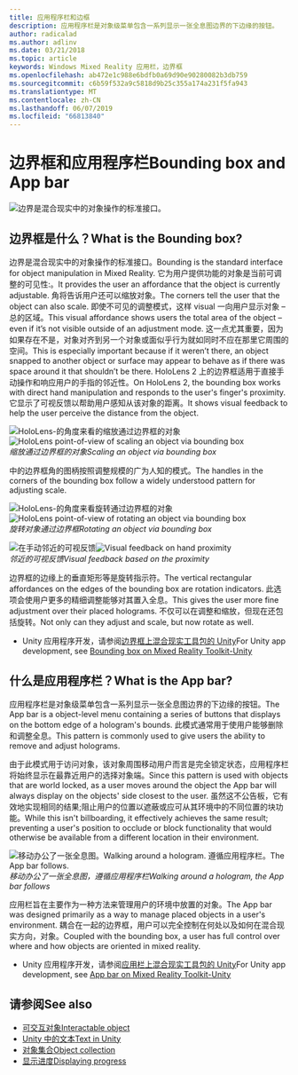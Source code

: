 ```yaml
---
title: 应用程序栏和边框
description: 应用程序栏是对象级菜单包含一系列显示一张全息图边界的下边缘的按钮。
author: radicalad
ms.author: adlinv
ms.date: 03/21/2018
ms.topic: article
keywords: Windows Mixed Reality 应用栏，边界框
ms.openlocfilehash: ab472e1c988e6bdfb0a69d90e90280082b3db759
ms.sourcegitcommit: c6b59f532a9c5818d9b25c355a174a231f5fa943
ms.translationtype: MT
ms.contentlocale: zh-CN
ms.lasthandoff: 06/07/2019
ms.locfileid: "66813840"
---
```

# <a name="bounding-box-and-app-bar"></a><span data-ttu-id="eee00-104">边界框和应用程序栏</span><span class="sxs-lookup"><span data-stu-id="eee00-104">Bounding box and App bar</span></span>
![边界是混合现实中的对象操作的标准接口。](images/640px-boundingbox-hero.jpg)<br>

## <a name="what-is-the-bounding-box"></a><span data-ttu-id="eee00-106">边界框是什么？</span><span class="sxs-lookup"><span data-stu-id="eee00-106">What is the Bounding box?</span></span>

<span data-ttu-id="eee00-107">边界是混合现实中的对象操作的标准接口。</span><span class="sxs-lookup"><span data-stu-id="eee00-107">Bounding is the standard interface for object manipulation in Mixed Reality.</span></span> <span data-ttu-id="eee00-108">它为用户提供功能的对象是当前可调整的可见性:。</span><span class="sxs-lookup"><span data-stu-id="eee00-108">It provides the user an affordance that the object is currently adjustable.</span></span> <span data-ttu-id="eee00-109">角将告诉用户还可以缩放对象。</span><span class="sxs-lookup"><span data-stu-id="eee00-109">The corners tell the user that the object can also scale.</span></span> <span data-ttu-id="eee00-110">即使不可见的调整模式，这样 visual 一向用户显示对象 – 总的区域。</span><span class="sxs-lookup"><span data-stu-id="eee00-110">This visual affordance shows users the total area of the object – even if it’s not visible outside of an adjustment mode.</span></span> <span data-ttu-id="eee00-111">这一点尤其重要，因为如果存在不是，对象对齐到另一个对象或面似乎行为就如同时不应在那里它周围的空间。</span><span class="sxs-lookup"><span data-stu-id="eee00-111">This is especially important because if it weren’t there, an object snapped to another object or surface may appear to behave as if there was space around it that shouldn’t be there.</span></span> <span data-ttu-id="eee00-112">HoloLens 2 上的边界框适用于直接手动操作和响应用户的手指的邻近性。</span><span class="sxs-lookup"><span data-stu-id="eee00-112">On HoloLens 2, the bounding box works with direct hand manipulation and responds to the user's finger's proximity.</span></span> <span data-ttu-id="eee00-113">它显示了可视反馈以帮助用户感知从该对象的距离。</span><span class="sxs-lookup"><span data-stu-id="eee00-113">It shows visual feedback to help the user perceive the distance from the object.</span></span> 

<span data-ttu-id="eee00-114">![HoloLens-的角度来看的缩放通过边界框的对象](images/HoloLens2_BoundingBox.gif)</span><span class="sxs-lookup"><span data-stu-id="eee00-114">![HoloLens point-of-view of scaling an object via bounding box](images/HoloLens2_BoundingBox.gif)</span></span><br>
<span data-ttu-id="eee00-115">*缩放通过边界框的对象*</span><span class="sxs-lookup"><span data-stu-id="eee00-115">*Scaling an object via bounding box*</span></span>

<span data-ttu-id="eee00-116">中的边界框角的图柄按照调整规模的广为人知的模式。</span><span class="sxs-lookup"><span data-stu-id="eee00-116">The handles in the corners of the bounding box follow a widely understood pattern for adjusting scale.</span></span> 

<span data-ttu-id="eee00-117">![HoloLens-的角度来看旋转通过边界框的对象](images/HoloLens2_BoundingBox_Rotate.gif)</span><span class="sxs-lookup"><span data-stu-id="eee00-117">![HoloLens point-of-view of rotating an object via bounding box](images/HoloLens2_BoundingBox_Rotate.gif)</span></span><br>
<span data-ttu-id="eee00-118">*旋转对象通过边界框*</span><span class="sxs-lookup"><span data-stu-id="eee00-118">*Rotating an object via bounding box*</span></span>


<span data-ttu-id="eee00-119">![在手动邻近的可视反馈](images/HoloLens2_Proximity.gif)</span><span class="sxs-lookup"><span data-stu-id="eee00-119">![Visual feedback on hand proximity](images/HoloLens2_Proximity.gif)</span></span><br>
<span data-ttu-id="eee00-120">*邻近的可视反馈*</span><span class="sxs-lookup"><span data-stu-id="eee00-120">*Visual feedback based on the proximity*</span></span>

<span data-ttu-id="eee00-121">边界框的边缘上的垂直矩形等是旋转指示符。</span><span class="sxs-lookup"><span data-stu-id="eee00-121">The vertical rectangular affordances on the edges of the bounding box are rotation indicators.</span></span> <span data-ttu-id="eee00-122">此选项会使用户更多的精细调整能够对其置入全息。</span><span class="sxs-lookup"><span data-stu-id="eee00-122">This gives the user more fine adjustment over their placed holograms.</span></span> <span data-ttu-id="eee00-123">不仅可以在调整和缩放，但现在还包括旋转。</span><span class="sxs-lookup"><span data-stu-id="eee00-123">Not only can they adjust and scale, but now rotate as well.</span></span>

* <span data-ttu-id="eee00-124">Unity 应用程序开发，请参阅[边界框上混合现实工具包的 Unity](https://microsoft.github.io/MixedRealityToolkit-Unity/Documentation/README_BoundingBox.html)</span><span class="sxs-lookup"><span data-stu-id="eee00-124">For Unity app development, see [Bounding box on Mixed Reality Toolkit-Unity](https://microsoft.github.io/MixedRealityToolkit-Unity/Documentation/README_BoundingBox.html)</span></span>



## <a name="what-is-the-app-bar"></a><span data-ttu-id="eee00-125">什么是应用程序栏？</span><span class="sxs-lookup"><span data-stu-id="eee00-125">What is the App bar?</span></span>

<span data-ttu-id="eee00-126">应用程序栏是对象级菜单包含一系列显示一张全息图边界的下边缘的按钮。</span><span class="sxs-lookup"><span data-stu-id="eee00-126">The App bar is a object-level menu containing a series of buttons that displays on the bottom edge of a hologram's bounds.</span></span> <span data-ttu-id="eee00-127">此模式通常用于使用户能够删除和调整全息。</span><span class="sxs-lookup"><span data-stu-id="eee00-127">This pattern is commonly used to give users the ability to remove and adjust holograms.</span></span>

<span data-ttu-id="eee00-128">由于此模式用于访问对象，该对象周围移动用户而言是完全锁定状态，应用程序栏将始终显示在最靠近用户的选择对象端。</span><span class="sxs-lookup"><span data-stu-id="eee00-128">Since this pattern is used with objects that are world locked, as a user moves around the object the App bar will always display on the objects' side closest to the user.</span></span> <span data-ttu-id="eee00-129">虽然这不公告板，它有效地实现相同的结果;阻止用户的位置以遮蔽或应可从其环境中的不同位置的块功能。</span><span class="sxs-lookup"><span data-stu-id="eee00-129">While this isn't billboarding, it effectively achieves the same result; preventing a user's position to occlude or block functionality that would otherwise be available from a different location in their environment.</span></span>

<span data-ttu-id="eee00-130">![移动办公了一张全息图。</span><span class="sxs-lookup"><span data-stu-id="eee00-130">![Walking around a hologram.</span></span> <span data-ttu-id="eee00-131">遵循应用程序栏。](images/HoloLens2_AppBarFollowing.gif)</span><span class="sxs-lookup"><span data-stu-id="eee00-131">The App bar follows.](images/HoloLens2_AppBarFollowing.gif)</span></span><br>
<span data-ttu-id="eee00-132">*移动办公了一张全息图，遵循应用程序栏*</span><span class="sxs-lookup"><span data-stu-id="eee00-132">*Walking around a hologram, the App bar follows*</span></span>

<span data-ttu-id="eee00-133">应用栏旨在主要作为一种方法来管理用户的环境中放置的对象。</span><span class="sxs-lookup"><span data-stu-id="eee00-133">The App bar was designed primarily as a way to manage placed objects in a user's environment.</span></span> <span data-ttu-id="eee00-134">耦合在一起的边界框，用户可以完全控制在何处以及如何在混合现实方向，对象。</span><span class="sxs-lookup"><span data-stu-id="eee00-134">Coupled with the bounding box, a user has full control over where and how objects are oriented in mixed reality.</span></span>

* <span data-ttu-id="eee00-135">Unity 应用程序开发，请参阅[应用栏上混合现实工具包的 Unity](https://microsoft.github.io/MixedRealityToolkit-Unity/Documentation/README_AppBar.html)</span><span class="sxs-lookup"><span data-stu-id="eee00-135">For Unity app development, see [App bar on Mixed Reality Toolkit-Unity](https://microsoft.github.io/MixedRealityToolkit-Unity/Documentation/README_AppBar.html)</span></span>

## <a name="see-also"></a><span data-ttu-id="eee00-136">请参阅</span><span class="sxs-lookup"><span data-stu-id="eee00-136">See also</span></span>
* [<span data-ttu-id="eee00-137">可交互对象</span><span class="sxs-lookup"><span data-stu-id="eee00-137">Interactable object</span></span>](interactable-object.md)
* [<span data-ttu-id="eee00-138">Unity 中的文本</span><span class="sxs-lookup"><span data-stu-id="eee00-138">Text in Unity</span></span>](text-in-unity.md)
* [<span data-ttu-id="eee00-139">对象集合</span><span class="sxs-lookup"><span data-stu-id="eee00-139">Object collection</span></span>](object-collection.md)
* [<span data-ttu-id="eee00-140">显示进度</span><span class="sxs-lookup"><span data-stu-id="eee00-140">Displaying progress</span></span>](progress.md)
